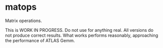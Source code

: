 matops
======

Matrix operations. 

This is WORK IN PROGRESS. Do not use for anything real. 
All versions do not produce correct results. What works performs reasonably, approaching
the performance of ATLAS Gemm. 